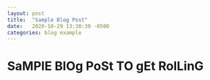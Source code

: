 ```yaml
---
layout: post
title:  "Sample Blog Post"
date:   2020-10-29 13:30:30 -0500
categories: blog example
---
```


# SaMPlE BlOg PoSt TO gEt RolLinG